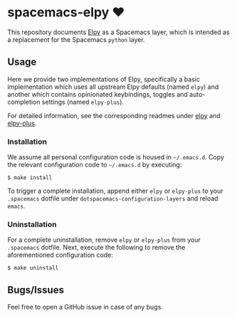 # spacemacs-elpy :heart:

This repository documents [Elpy](https://github.com/jorgenschaefer/elpy) as a Spacemacs layer, which is intended as a replacement for the Spacemacs `python` layer.

## Usage

Here we provide two implementations of Elpy, specifically a basic implementation which uses all upstream Elpy defaults (named `elpy`) and another which contains opinionated keybindings, toggles and auto-completion settings (named `elpy-plus`).

For detailed information, see the corresponding readmes under [elpy](/elpy) and [elpy-plus](/elpy-plus).

### Installation

We assume all personal configuration code is housed in `~/.emacs.d`. Copy the relevant configuration code to `~/.emacs.d` by executing:

```shell
$ make install
```

To trigger a complete installation, append either `elpy` or `elpy-plus` to your `.spacemacs` dotfile under `dotspacemacs-configuration-layers` and reload `emacs`.

### Uninstallation

For a complete uninstallation, remove `elpy` or `elpy-plus` from your `.spacemacs` dotfile. Next, execute the following to remove the aforementioned configuration code:

```shell
$ make uninstall
```

## Bugs/Issues

Feel free to open a GitHub issue in case of any bugs.

<!--  LocalWords:  Spacemacs Elpy readmes elpy dotfile Uninstallation
 -->
<!--  LocalWords:  uninstallation autocompletion autocompletions
 -->
